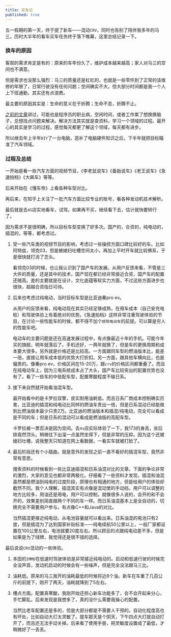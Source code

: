 ```yaml
---
title: 买车记
published: true 
---
```


五一假期的第一天，终于提了新车——混动`CRV`，同时也告别了陪伴我多年的马三。历时大半年的看车买车任务终于落下帷幕，这里总结记录一下。

### 换车的原因

客观的需求肯定是有的：原来的车年份久了，维护成本越来越高；家人对马三的空间也不满意。

但是需求也没那么强烈：马三的质量还是杠杠的，也就是一些零件到了正常的该维修的年限了，日常行驶没有任何问题；空间确实不大，但大部分时间都是我一个人上下班通勤，其实还有点浪费。

最主要的原因其实是：生命的意义在于折腾；生命不息，折腾不止。

[之前的文章](https://rink1969.github.io/language-instinct)讲过，可能也是程序员的职业病，空闲时间，或者工作累了想换换脑子，总想找点问题来解决。解决方法其实就是查资料，学习一个领域的过程。最开心的其实是学习的过程，感觉每天都更了解这个领域，每天都有进步。

所以继去年上半年`DIY`了一台电脑，恶补了电脑硬件知识之后，下半年就把目标瞄准了汽车领域。

### 过程及总结

一开始是看一些汽车方面的视频节目，《李老鼠说车》《备胎说车》《老王说车》《急速拍档》《大飙车》等等。

后来开始在《懂车帝》上看各种车型对比。

再后来，在知乎上关注了一批汽车方面比较专业的账号，看各种发动机技术解析。

最后就是去`4S`店实地看车，试驾。如果再不买，继续看下去，估计就快要转行了。

因为需求不是很明确，所以目标车型变换了好多次。国产的，合资的，纯电动的，插混的，等等，都考虑过。

1. 受一些汽车类的视频节目的影响，考虑过一些操控方面口碑比较好的车。比如阿特兹，领克03，但是被媳妇吐槽空间太小，再加上平时开车就比较佛系，于是很快就打消了念头。

   看领克03的时候，也让我认识到了国产车的发展。从用户反馈来看，不管是三大件的质量，还是其中的技术，国产现在都已经非常接近合资，国产车的配置还贼高。差的主要就是在设计，文化底蕴等软实力方面，不过这些方面进步也很快，超越合资指日可待。

2. 后来也考虑过纯电动，当时目标车型是比亚迪秦pro ev。

   从用户的反馈来看，纯电动现在其实已经足够成熟，在用车成本（自己安充电桩）和驾驶体验上有着绝对的优势。《急速拍档》这样非常注重驾驶体验的节目，在讨论一些性能车的时候，都不得不加个`排除电动车`的前提。可以算是穷人的性能车吧。

   电动车的主要问题是还在高速发展过程中，有点像最近十年的手机。可能今年买的旗舰，明年就落后了。手机还好，一两年就换了，但是车的更换周期和成本要大很多。另外就是价格还是比较高。一方面跟同车型的燃油版本比，能差一倍，直接让用车成本低的优势大打折扣。另一方面，跟其他车横向比，也是偏贵的。像秦pro ev，价格区间在15-20万，跟`crv`的价格区间都重叠了。而且在纯电动车上，因为三电系统成本占了大头，国产车比较突出的配置优势也没有了。看了一些车的中低配车型，配置寒酸程度不输日系。

3. 接下来自然就开始看油混车型。

   最开始看中的是卡罗拉双擎，皮实耐用油耗低。而且日系厂商成本控制确实厉害，比亚迪的插混和纯电动比同样的燃油车贵出一倍，但是日系混动已经能做到比燃油版本最少只贵2万。比亚迪的燃油版本和插混/纯电动，完全可以看成是不同的车；但是日系的混动可以看成是燃油版的高配车型。

   卡罗拉被一票否决是因为空间。去`4s`店实际体验了一下，我173的身高，坐后排竟然顶头。稍微往下出溜一点虽然坐得下，但是非常的压抑。因为这个还被媳妇吐槽，说我整天只知道在网上看数据，一看实车就被打脸了。

4. 最后阶段还有个小插曲。就是意外的发现之前一直不看好的插混车型，竟然非常有意思。

   搜索资料的时候看到一些比亚迪插混和日系油混对比的文章。下面的争论非常的激烈，大家的意见也都非常两极化。仔细看了一些资料才发现，插混和油混虽然都是燃油到纯电的过度阶段，原理也有相通的地方，但是给用户的体验却截然不同。我个人理解，插混其实有点像是混动里的手动挡，用户可以调整的地方比较多，用油还是用电，用户可以控制。就像很多人说的，会开的和不会开的，效果差别简直跟两个不同的车一样。而日系油混基本上是全自动的，切换完全不需要用户参与。有点像C++和Java的对比。

   当然插混更接近纯电动，从电池容量就可以看出来。日系油混的电池只有2度，但是插混为了达到国家补贴标准——纯电续航50公里以上，一般厂家都设置在100公里左右，电池就要20度左右。所以顾忌的点跟纯电动差不多，但是如果是为了绿牌，我觉得还是很不错的选择。

最后说说`CRV`混动的一些体验。

1. 本田的`IMMD`在低速时驾驶体验是非常接近纯电动的。启动和低速行驶的时候完全没声音，发动机启动的时候会有一些噪声，但是完全没法跟马三比。

2. 油耗低。原来的马三我开的油耗最低的时候将近8个油。新车在车重了几百公斤的前提下，刚开了两天，油耗就降到了5左右。

3. 槽点方面。配置真寒酸，我刚开始还担心新车功能多了，会不会开起来分心，手忙脚乱。后来发现是我想多了，真的没什么需要我操心的配置。

   当然比老车配置还是多的，但是大部分都是不需要人干预的。自动化程度高也有坏处，比如自动大灯太灵敏了。提车那天是个阴天，下午四点大灯就自动打开了，而且还无法手动关掉。后来看了使用手册，把灵敏度设置成了最低，才稍微好了一丢丢。